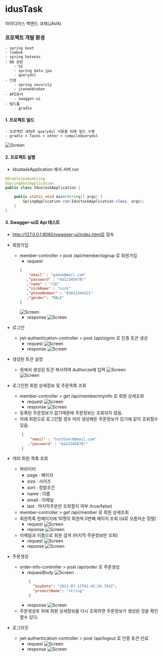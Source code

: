 # idusTask
아이디어스 백앤드 과제(JAVA)

### 프로젝트 개발 환경
    - spring boot
    - lombok
    - spring hateoas
    - DB 관련
        - h2
        - spring data jpa
        - querydsl
    - 인증
        - spring security
        - jsonwebtoken
    - API문서
        - swagger-ui
    - 빌드툴
        - gradle

#### 1. 프로젝트 빌드
    - 프로젝트 셋팅후 querydsl 사용을 위해 빌드 수행
    - gradle > Tasks > other > compileQuerydsl

![Screen](./document/img/compileQuerydsl.png)

#### 2. 프로젝트 실행
- IdustaskApplication 에서 서버 run
```java
@EnableJpaAuditing
@SpringBootApplication
public class IdustaskApplication {

    public static void main(String[] args) {
        SpringApplication.run(IdustaskApplication.class, args);
    }
}
```

#### 3. Swagger-ui로  Api 테스트
- http://127.0.0.1:8080/swagger-ui/index.html로 접속
- 회원가입
    - member-controller > post /api/member/signup 로 회원가입
        - request
        ```json
        {
            "email" : "gimun@mail.com"
           ,"password" : "Aa12345678!"
           ,"name" : "기문"
           ,"nickName" : "nick"
           ,"phoneNumber" : "01012344321"
           ,"gender": "MALE"
        }
        ```    
        ![Screen](./document/img/siginupReq.png)    
        - response
        ![Screen](./document/img/siginupRep.png)    
    

- 로그인      
    - jwt-authentication-controller >  post /api/signin 로 인증 토큰 생성
        - request
        ![Screen](./document/img/signinReq.png)    
        - response
        ![Screen](./document/img/signinRep.png)    
    
- 생성된 토큰 설정
    - 위에서 생성된 토큰 복사하여 Authorize에 입력
        ![Screen](./document/img/authorize.png)    
        ![Screen](./document/img/tokenInput.png)    

- 로그인한 회원 상세정보 및 주문목록 조회
    - member-controller > get /api/member/myinfo 로 회원 상세조회
        - request
        ![Screen](./document/img/getMember.png)   
        - response
        ![Screen](./document/img/getMemberRep.png)   
    - 등록된 주문정보가 없기때문에 주문정보는 조회되지 않음.
    - 아래 회원으로 로그인할 경우 미리 생성해둔 주문정보가 있기에 같이 조회할수 있음.
    ```json
        {
            "email" : "testUser0@mail.com"
           ,"password" : "Aa12345678!"
        }
     ```
    
- 여러 회원 목록 조회
    - 파라미터
        - page : 페이지
        - size : 사이즈
        - sort : 정렬조건
        - name : 이름
        - email : 이메일
        - last : 마지막주문만 조회할지 여부 (true/false)
    - member-controller > get /api/member 로 회원 상세조회
    - 회원목록 한페이지에 10명의 회원씩 0번째 페이지 조회 (id로 오름차순 정렬)
        - request
        ![Screen](./document/img/memberListAll.png)   
        - reponse 
        ![Screen](./document/img/memberListAllRep.png)    
    - 이메일과 이름으로 회원 검색 (마지막 주문정보만 조회)
        - request
        ![Screen](./document/img/getMemberSearch.png)    
        - reponse 
        ![Screen](./document/img/getMemberSearchRep.png)    

- 주문생성
    - order-info-controller > post /api/order 로 주문생성
        - requestBody
        ![Screen](./document/img/orderReq.png) 
        ```json
            {
              "buyDate": "2021-07-12T01:42:26.754Z",
              "productName": "string"
            }
        ```
        - response
        ![Screen](./document/img/orderRep.png) 
    - 주문생성후 위에 회원 상세정보를 다시 조회하면 주문정보가 생성된 것을 확인할수 있다.
      
- 로그아웃
    - jwt-authentication-controller >  post /api/logout 로 인증 토큰 만료
        - request
        ![Screen](./document/img/logoutReq.png)    
        - response
        ![Screen](./document/img/logoutRep.png)    
        

